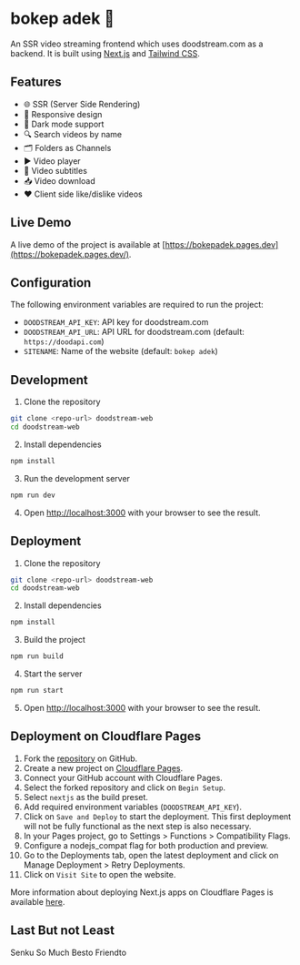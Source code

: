 # bokep adek 🎥

An SSR video streaming frontend which uses doodstream.com as a backend. It is built using [Next.js](https://nextjs.org/) and [Tailwind CSS](https://tailwindcss.com/).

## Features

-   🌐 SSR (Server Side Rendering)
-   📱 Responsive design
-   🌙 Dark mode support
-   🔍 Search videos by name
-   🗂️ Folders as Channels
-   ▶️ Video player
-   📝 Video subtitles
-   📥 Video download
-   ❤ Client side like/dislike videos

## Live Demo

A live demo of the project is available at [https://bokepadek.pages.dev](https://bokepadek.pages.dev/).

## Configuration

The following environment variables are required to run the project:

-   `DOODSTREAM_API_KEY`: API key for doodstream.com
-   `DOODSTREAM_API_URL`: API URL for doodstream.com (default: `https://doodapi.com`)
-   `SITENAME`: Name of the website (default: `bokep adek`)

## Development

1. Clone the repository

```bash
git clone <repo-url> doodstream-web
cd doodstream-web
```

2. Install dependencies

```bash
npm install
```

3. Run the development server

```bash
npm run dev
```

4. Open [http://localhost:3000](http://localhost:3000) with your browser to see the result.

## Deployment

1. Clone the repository

```bash
git clone <repo-url> doodstream-web
cd doodstream-web
```

2. Install dependencies

```bash
npm install
```

3. Build the project

```bash
npm run build
```

4. Start the server

```bash
npm run start
```

5. Open [http://localhost:3000](http://localhost:3000) with your browser to see the result.

## Deployment on Cloudflare Pages

1. Fork the [repository](https://github.com/burutcale/bokepadek/fork) on GitHub.
2. Create a new project on [Cloudflare Pages](https://pages.cloudflare.com/).
3. Connect your GitHub account with Cloudflare Pages.
4. Select the forked repository and click on `Begin Setup`.
5. Select `nextjs` as the build preset.
6. Add required environment variables (`DOODSTREAM_API_KEY`).
7. Click on `Save and Deploy` to start the deployment. This first deployment will not be fully functional as the next step is also necessary.
8. In your Pages project, go to Settings > Functions > Compatibility Flags.
9. Configure a nodejs_compat flag for both production and preview.
10. Go to the Deployments tab, open the latest deployment and click on Manage Deployment > Retry Deployments.
11. Click on `Visit Site` to open the website.

More information about deploying Next.js apps on Cloudflare Pages is available [here](https://developers.cloudflare.com/pages/framework-guides/deploy-a-nextjs-site/#deploy-via-the-cloudflare-dashboard).

## Last But not Least

Senku So Much Besto Friendto
